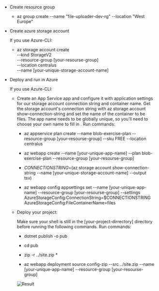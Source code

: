  - Create resource group
 
    - az group create --name "file-uploader-dev-rg" --location "West Europe" 
    

 - Create azure storage account
 
   If you use Azure-CLI:
   
      - az storage account create \
        --kind StorageV2 \
        --resource-group [your-resourse-group] \
        --location centralus \
        --name [your-unique-storage-account-name]

- Deploy and run in Azure

  If you use Azure-CLI:
  
    - Create an App Service app and configure it with application settings for our storage account connection string and container name. Get the storage account's connection string with az storage account show-connection-string and set the name of the container to be files. The app name needs to be globally unique, so you'll need to choose your own name to fill in <your-unique-app-name>. Run commands:
    
        - az appservice plan create --name blob-exercise-plan --resource-group [your-resourse-group] --sku FREE --location centralus
        
        - az webapp create --name [your-unique-app-name] --plan blob-exercise-plan --resource-group [your-resourse-group]
        
        - $CONNECTIONSTRING=$(az storage account show-connection-string --name [your-unique-storage-account-name] --output tsv)
        
        - az webapp config appsettings set --name [your-unique-app-name] --resource-group [your-resourse-group] --settings AzureStorageConfig:ConnectionString=$CONNECTIONSTRING AzureStorageConfig:FileContainerName=files
    
    - Deploy your project:
    
      Make sure your shell is still in the [your-project-dirrectory] directory before running the following commands. Run commands:
      
        - dotnet publish -o pub        
        
        - cd pub
        
        - zip -r ../site.zip *
        
        - az webapp deployment source config-zip --src ../site.zip --name [your-unique-app-name] --resource-group [your-resourse-group]
        
      ![Result](https://docs.microsoft.com/en-us/learn/modules/store-app-data-with-azure-blob-storage/media/7-fileuploader-empty.png)
